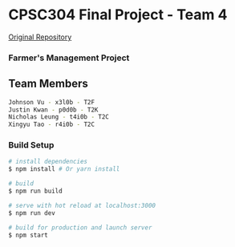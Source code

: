 # CPSC304 Final Project - Team 4

[Original Repository](https://github.com/belinghy/cpsc304-project-starter)

### Farmer's Management Project

## Team Members
```bash
Johnson Vu - x3l0b - T2F
Justin Kwan - p0d0b - T2K
Nicholas Leung - t4i0b - T2C
Xingyu Tao - r4i0b - T2C
```

### Build Setup

```bash
# install dependencies
$ npm install # Or yarn install

# build
$ npm run build

# serve with hot reload at localhost:3000
$ npm run dev

# build for production and launch server
$ npm start
```